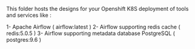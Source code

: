 This folder hosts the designs for your Openshift K8S deployment of tools and services like :

  1- Apache Airflow ( airflow:latest )
  2- Airflow supporting redis cache ( redis:5.0.5 )
  3- Airflow supporting metadata database PostgreSQL  ( postgres:9.6 )
